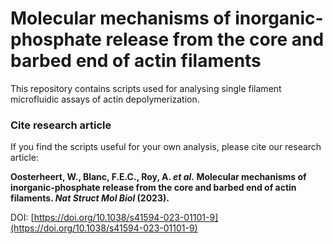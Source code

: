 # Molecular mechanisms of inorganic-phosphate release from the core and barbed end of actin filaments

This repository contains scripts used for analysing single filament microfluidic assays of actin depolymerization.

### Cite research article
If you find the scripts useful for your own analysis, please cite our research article:

**Oosterheert, W., Blanc, F.E.C., Roy, A. _et al._ Molecular mechanisms of inorganic-phosphate release from the core and barbed end of actin filaments. _Nat Struct Mol Biol_ (2023).**

DOI: [https://doi.org/10.1038/s41594-023-01101-9](https://doi.org/10.1038/s41594-023-01101-9)
